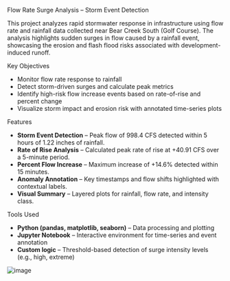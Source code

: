 Flow Rate Surge Analysis – Storm Event Detection

This project analyzes rapid stormwater response in infrastructure using flow rate and rainfall data collected near Bear Creek South (Golf Course). The analysis highlights sudden surges in flow caused by a rainfall event, showcasing the erosion and flash flood risks associated with development-induced runoff.

Key Objectives

- Monitor flow rate response to rainfall
- Detect storm-driven surges and calculate peak metrics
- Identify high-risk flow increase events based on rate-of-rise and percent change
- Visualize storm impact and erosion risk with annotated time-series plots

Features

- **Storm Event Detection** – Peak flow of 998.4 CFS detected within 5 hours of 1.22 inches of rainfall.
- **Rate of Rise Analysis** – Calculated peak rate of rise at +40.91 CFS over a 5-minute period.
- **Percent Flow Increase** – Maximum increase of +14.6% detected within 15 minutes.
- **Anomaly Annotation** – Key timestamps and flow shifts highlighted with contextual labels.
- **Visual Summary** – Layered plots for rainfall, flow rate, and intensity class.

Tools Used

- **Python (pandas, matplotlib, seaborn)** – Data processing and plotting
- **Jupyter Notebook** – Interactive environment for time-series and event annotation
- **Custom logic** – Threshold-based detection of surge intensity levels (e.g., high, extreme)


![image](https://github.com/user-attachments/assets/8c14eba8-9a4d-454d-9b40-b9194fcdc6f5)
